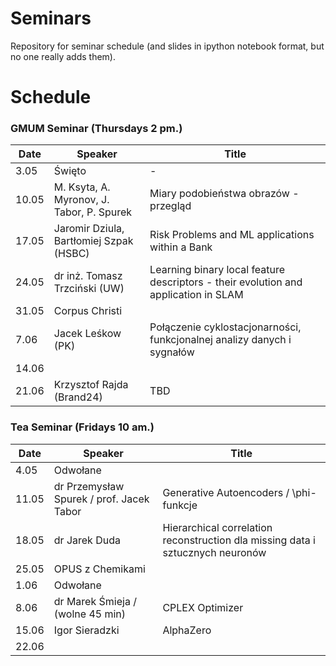 # Seminars
Repository for seminar schedule (and slides in ipython notebook format, but no one really adds them).

# Schedule
### GMUM Seminar (Thursdays 2 pm.)
| Date  | Speaker                                            | Title                                                      |
|-------|----------------------------------------------------|----------------------------------------------------------- |
|  3.05 | Święto                                             | -                                                          |
| 10.05 | M. Ksyta, A. Myronov, J. Tabor, P. Spurek          | Miary podobieństwa obrazów - przegląd                      |
| 17.05 | Jaromir Dziula, Bartłomiej Szpak (HSBC)            | Risk Problems and ML applications within a Bank            |
| 24.05 | dr inż. Tomasz Trzciński (UW)                      | Learning binary local feature descriptors - their evolution and application in SLAM                                          |
| 31.05 | Corpus Christi                                     |                                                            |
|  7.06 | Jacek Leśkow (PK)                                  | Połączenie cyklostacjonarności, funkcjonalnej analizy danych i sygnałów                                                     |
| 14.06 |                                                    |                                                            |
| 21.06 | Krzysztof Rajda (Brand24)                          | TBD                                                        |


### Tea Seminar (Fridays 10 am.)
| Date  | Speaker                                            | Title                                                      |
|-------|----------------------------------------------------|----------------------------------------------------------- |     
|  4.05 | Odwołane                                           |                                                            |
| 11.05 | dr Przemysław Spurek / prof. Jacek Tabor           | Generative Autoencoders / \phi-funkcje                     |
| 18.05 | dr Jarek Duda                                      | Hierarchical correlation reconstruction dla missing data i sztucznych neuronów                                          |
| 25.05 | OPUS z Chemikami                                   |                                                            |
|  1.06 | Odwołane                                           |                                                            |
|  8.06 | dr Marek Śmieja / (wolne 45 min)                   | CPLEX Optimizer                                            |
| 15.06 | Igor Sieradzki                                     | AlphaZero                                                  |
| 22.06 |                                                    |                                                            |

